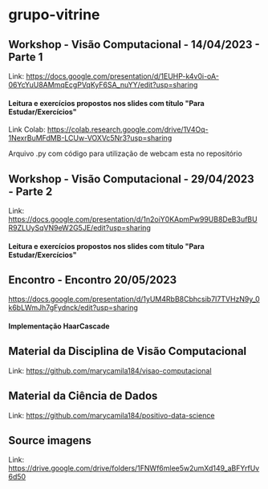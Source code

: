 # grupo-vitrine

## Workshop - Visão Computacional - 14/04/2023 - Parte 1
Link: https://docs.google.com/presentation/d/1EUHP-k4v0i-oA-06YcYuU8AMmqEcgPVqKyF6SA_nuYY/edit?usp=sharing
#### Leitura e exercícios propostos nos slides com título "Para Estudar/Exercícios" ####

Link Colab: https://colab.research.google.com/drive/1V4Oq-1NexrBuMFdMB-LCUw-VOXVc5Nr3?usp=sharing

Arquivo .py com código para utilização de webcam esta no repositório

## Workshop - Visão Computacional - 29/04/2023 - Parte 2
Link: https://docs.google.com/presentation/d/1n2oiY0KApmPw99UB8DeB3ufBUR9ZLUySqVN9eW2G5JE/edit?usp=sharing
#### Leitura e exercícios propostos nos slides com título "Para Estudar/Exercícios" ####

## Encontro - Encontro 20/05/2023
https://docs.google.com/presentation/d/1yUM4RbB8Cbhcsib7I7TVHzN9y_0k6bLWmJh7gFydnck/edit?usp=sharing
#### Implementação HaarCascade ####

## Material da Disciplina de Visão Computacional
Link: https://github.com/marycamila184/visao-computacional

## Material da Ciência de Dados
Link: https://github.com/marycamila184/positivo-data-science

## Source imagens
Link: https://drive.google.com/drive/folders/1FNWf6mlee5w2umXd149_aBFYrfUv6d50
